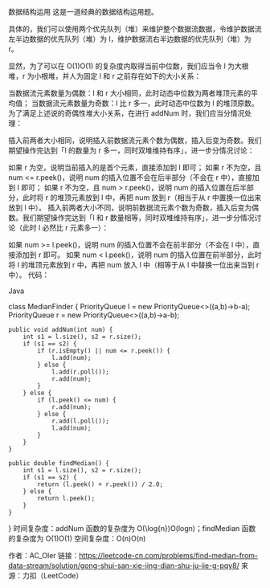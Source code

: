 数据结构运用
这是一道经典的数据结构运用题。

具体的，我们可以使用两个优先队列（堆）来维护整个数据流数据，令维护数据流左半边数据的优先队列（堆）为 l，维护数据流右半边数据的优先队列（堆）为 r。

显然，为了可以在 O(1)O(1) 的复杂度内取得当前中位数，我们应当令 l 为大根堆，r 为小根堆，并人为固定 l 和 r 之前存在如下的大小关系：

当数据流元素数量为偶数：l 和 r 大小相同，此时动态中位数为两者堆顶元素的平均值；
当数据流元素数量为奇数：l 比 r 多一，此时动态中位数为 l 的堆顶原数。
为了满足上述说的奇偶性堆大小关系，在进行 addNum 时，我们应当分情况处理：

插入前两者大小相同，说明插入前数据流元素个数为偶数，插入后变为奇数。我们期望操作完达到「l 的数量为 r 多一，同时双堆维持有序」，进一步分情况讨论：

如果 r 为空，说明当前插入的是首个元素，直接添加到 l 即可；
如果 r 不为空，且 num <= r.peek()，说明 num 的插入位置不会在后半部分（不会在 r 中），直接加到 l 即可；
如果 r 不为空，且 num > r.peek()，说明 num 的插入位置在后半部分，此时将 r 的堆顶元素放到 l 中，再把 num 放到 r（相当于从 r 中置换一位出来放到 l 中）。
插入前两者大小不同，说明前数据流元素个数为奇数，插入后变为偶数。我们期望操作完达到「l 和 r 数量相等，同时双堆维持有序」，进一步分情况讨论（此时 l 必然比 r 元素多一）：

如果 num >= l.peek()，说明 num 的插入位置不会在前半部分（不会在 l 中），直接添加到 r 即可。
如果 num < l.peek()，说明 num 的插入位置在前半部分，此时将 l 的堆顶元素放到 r 中，再把 num 放入 l 中（相等于从 l 中替换一位出来当到 r 中）。
代码：

Java

class MedianFinder {
    PriorityQueue<Integer> l = new PriorityQueue<>((a,b)->b-a);
    PriorityQueue<Integer> r = new PriorityQueue<>((a,b)->a-b);
    
    public void addNum(int num) {
        int s1 = l.size(), s2 = r.size();
        if (s1 == s2) {
            if (r.isEmpty() || num <= r.peek()) {
                l.add(num);
            } else {
                l.add(r.poll());
                r.add(num);
            }
        } else {
            if (l.peek() <= num) {
                r.add(num);
            } else {
                r.add(l.poll());
                l.add(num);
            }
        }
    }
    
    public double findMedian() {
        int s1 = l.size(), s2 = r.size();
        if (s1 == s2) {
            return (l.peek() + r.peek()) / 2.0;
        } else {
            return l.peek();
        }
    }
}
时间复杂度：addNum 函数的复杂度为 O(\log{n})O(logn)；findMedian 函数的复杂度为 O(1)O(1)
空间复杂度：O(n)O(n)

作者：AC_OIer
链接：https://leetcode-cn.com/problems/find-median-from-data-stream/solution/gong-shui-san-xie-jing-dian-shu-ju-jie-g-pqy8/
来源：力扣（LeetCode）
